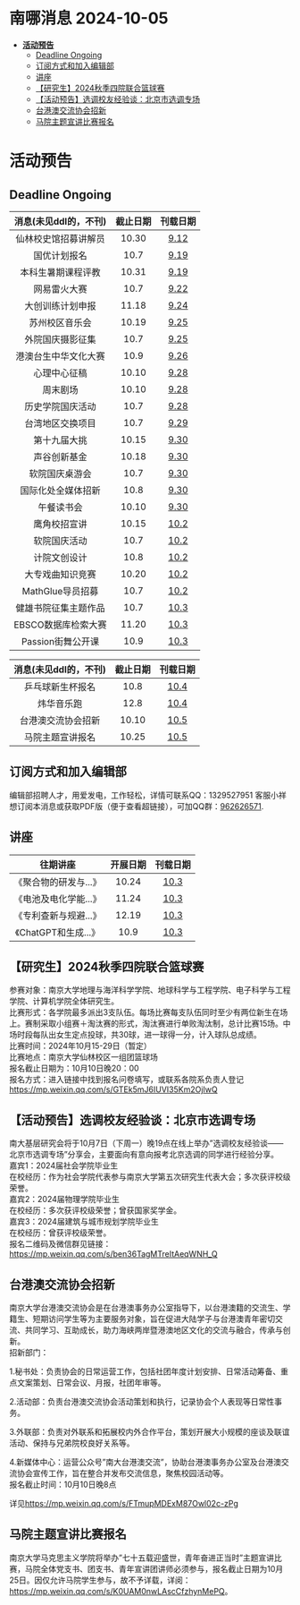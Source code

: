 # 南哪消息 2024-10-05

-   <a href="#活动预告" id="toc-活动预告"><strong>活动预告</strong></a>
    -   <a href="#deadline-ongoing" id="toc-deadline-ongoing">Deadline
        Ongoing</a>
    -   <a href="#订阅方式和加入编辑部"
        id="toc-订阅方式和加入编辑部">订阅方式和加入编辑部</a>
    -   <a href="#讲座" id="toc-讲座">讲座</a>
    -   <a href="#研究生2024秋季四院联合篮球赛"
        id="toc-研究生2024秋季四院联合篮球赛">【研究生】2024秋季四院联合篮球赛</a>
    -   <a href="#活动预告选调校友经验谈北京市选调专场"
        id="toc-活动预告选调校友经验谈北京市选调专场">【活动预告】选调校友经验谈：北京市选调专场</a>
    -   <a href="#台港澳交流协会招新"
        id="toc-台港澳交流协会招新">台港澳交流协会招新</a>
    -   <a href="#马院主题宣讲比赛报名"
        id="toc-马院主题宣讲比赛报名">马院主题宣讲比赛报名</a>

# **活动预告**

## Deadline Ongoing

| 消息(未见ddl的，不刊) | 截止日期 |                     刊载日期                      |
|:---------------------:|:--------:|:-------------------------------------------------:|
| 仙林校史馆招募讲解员  |  10.30   | [9.12](https://nik-nul.github.io/news/2024-09-12) |
|     国优计划报名      |   10.7   | [9.19](https://nik-nul.github.io/news/2024-09-19) |
|  本科生暑期课程评教   |  10.31   | [9.19](https://nik-nul.github.io/news/2024-09-19) |
|     网易雷火大赛      |   10.7   | [9.22](https://nik-nul.github.io/news/2024-09-22) |
|   大创训练计划申报    |  11.18   | [9.24](https://nik-nul.github.io/news/2024-09-24) |
|    苏州校区音乐会     |  10.19   | [9.25](https://nik-nul.github.io/news/2024-09-25) |
|   外院国庆摄影征集    |   10.7   | [9.25](https://nik-nul.github.io/news/2024-09-25) |
| 港澳台生中华文化大赛  |   10.9   | [9.26](https://nik-nul.github.io/news/2024-09-26) |
|     心理中心征稿      |  10.10   | [9.28](https://nik-nul.github.io/news/2024-09-28) |
|       周末剧场        |  10.10   | [9.28](https://nik-nul.github.io/news/2024-09-28) |
|   历史学院国庆活动    |   10.7   | [9.28](https://nik-nul.github.io/news/2024-09-28) |
|   台湾地区交换项目    |   10.7   | [9.29](https://nik-nul.github.io/news/2024-09-29) |
|     第十九届大挑      |  10.15   | [9.30](https://nik-nul.github.io/news/2024-09-30) |
|     声谷创新基金      |  10.18   | [9.30](https://nik-nul.github.io/news/2024-09-30) |
|    软院国庆桌游会     |   10.7   | [9.30](https://nik-nul.github.io/news/2024-09-30) |
|  国际化处全媒体招新   |   10.8   | [9.30](https://nik-nul.github.io/news/2024-09-30) |
|      午餐读书会       |  10.10   | [9.30](https://nik-nul.github.io/news/2024-09-30) |
|     鹰角校招宣讲      |  10.15   | [10.2](https://nik-nul.github.io/news/2024-10-02) |
|     软院国庆活动      |   10.7   | [10.2](https://nik-nul.github.io/news/2024-10-02) |
|     计院文创设计      |   10.8   | [10.2](https://nik-nul.github.io/news/2024-10-02) |
|   大专戏曲知识竞赛    |  10.20   | [10.2](https://nik-nul.github.io/news/2024-10-02) |
|   MathGlue导员招募    |   10.7   | [10.2](https://nik-nul.github.io/news/2024-10-02) |
| 健雄书院征集主题作品  |   10.7   | [10.3](https://nik-nul.github.io/news/2024-10-03) |
|  EBSCO数据库检索大赛  |  11.20   | [10.3](https://nik-nul.github.io/news/2024-10-03) |
|   Passion街舞公开课   |   10.9   | [10.3](https://nik-nul.github.io/news/2024-10-03) |

| 消息(未见ddl的，不刊) | 截止日期 |                     刊载日期                      |
|:---------------------:|:--------:|:-------------------------------------------------:|
|   乒乓球新生杯报名    |   10.8   | [10.4](https://nik-nul.github.io/news/2024-10-04) |
|      炜华音乐跑       |   12.8   | [10.4](https://nik-nul.github.io/news/2024-10-04) |
|  台港澳交流协会招新   |  10.10   | [10.5](https://nik-nul.github.io/news/2024-10-05) |
|   马院主题宣讲报名    |  10.25   | [10.5](https://nik-nul.github.io/news/2024-10-05) |

## 订阅方式和加入编辑部

编辑部招聘人才，用爱发电，工作轻松，详情可联系QQ：1329527951 客服小祥  
想订阅本消息或获取PDF版（便于查看超链接），可加QQ群：[962626571](https://qm.qq.com/q/FGX1VYCrGS).

## 讲座

|       往期讲座        | 开展日期 |                     刊载日期                      |
|:---------------------:|:--------:|:-------------------------------------------------:|
| 《聚合物的研发与...》 |  10.24   | [10.3](https://nik-nul.github.io/news/2024-10-03) |
| 《电池及电化学能...》 |  11.24   | [10.3](https://nik-nul.github.io/news/2024-10-03) |
| 《专利查新与规避...》 |  12.19   | [10.3](https://nik-nul.github.io/news/2024-10-03) |
| 《ChatGPT和生成...》  |   10.9   | [10.3](https://nik-nul.github.io/news/2024-10-03) |

  
  

## 【研究生】2024秋季四院联合篮球赛

参赛对象：南京大学地理与海洋科学学院、地球科学与工程学院、电子科学与工程学院、计算机学院全体研究生。  
比赛形式：各学院最多派出3支队伍。每场比赛每支队伍同时至少有两位新生在场上。赛制采取小组赛＋淘汰赛的形式，淘汰赛进行单败淘汰制，总计比赛15场。中场时段每队出女生定点投球，共30球，进一球得一分，计入球队总成绩。  
比赛时间：2024年10月15-29日（暂定）  
比赛地点：南京大学仙林校区一组团篮球场  
报名截止日期为：10月10日晚20：00  
报名方式：进入链接中找到报名问卷填写，或联系各院系负责人登记<https://mp.weixin.qq.com/s/GTEk5mJ6IUVI35Km2OjIwQ>

## 【活动预告】选调校友经验谈：北京市选调专场

南大基层研究会将于10月7日（下周一）晚19点在线上举办”选调校友经验谈——北京市选调专场”分享会，主要面向有意向报考北京选调的同学进行经验分享。  
嘉宾1：2024届社会学院毕业生  
在校经历：作为社会学院代表参与南京大学第五次研究生代表大会；多次获评校级荣誉。  
嘉宾2：2024届物理学院毕业生  
在校经历：多次获评校级荣誉；曾获国家奖学金。  
嘉宾3：2024届建筑与城市规划学院毕业生  
在校经历：曾获评校级荣誉。  
报名二维码及微信群见链接：<https://mp.weixin.qq.com/s/ben36TagMTreItAeqWNH_Q>

## 台港澳交流协会招新

南京大学台港澳交流协会是在台港澳事务办公室指导下，以台港澳籍的交流生、学籍生、短期访问学生等为主要服务对象，旨在促进大陆学子与台港澳青年密切交流、共同学习、互助成长，助力海峡两岸暨港澳地区文化的交流与融合，传承与创新。  
招新部门：

1.秘书处：负责协会的日常运营工作，包括社团年度计划安排、日常活动筹备、重点文案策划、日常会议、月报，社团年审等。

2.活动部：负责台港澳交流协会活动策划和执行，记录协会个人表现等日常性事务。

3.外联部：负责对外联系和拓展校内外合作平台，策划开展大小规模的座谈及联谊活动、保持与兄弟院校良好关系等。

4.新媒体中心：运营公众号”南大台港澳交流”，协助台港澳事务办公室及台港澳交流协会宣传工作，旨在整合并发布交流信息，聚焦校园活动等。  
报名截止时间：10月10日晚8点

详见<https://mp.weixin.qq.com/s/FTmupMDExM87Owl02c-zPg>

## 马院主题宣讲比赛报名

南京大学马克思主义学院将举办”七十五载迎盛世，青年奋进正当时”主题宣讲比赛，马院全体党支书、团支书、青年宣讲团讲师必须参与，报名截止日期为10月25日。因仅允许马院学生参与，故不予详载，详阅：<https://mp.weixin.qq.com/s/K0UAM0nwLAscCfzhynMePQ>。
